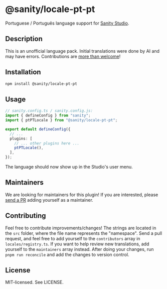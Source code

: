 # @sanity/locale-pt-pt

Portuguese / Português language support for [Sanity Studio](https://www.sanity.io/).

## Description

This is an unofficial language pack. Initial translations were done by AI and may have errors. Contributions are [more than welcome](#contributing)!

## Installation

```sh
npm install @sanity/locale-pt-pt
```

## Usage

```ts
// sanity.config.ts / sanity.config.js:
import { defineConfig } from "sanity";
import { ptPTLocale } from "@sanity/locale-pt-pt";

export default defineConfig({
  // ...
  plugins: [
    // ... other plugins here ...
    ptPTLocale(),
  ],
});
```

The language should now show up in the Studio's user menu.

## Maintainers

We are looking for maintainers for this plugin!
If you are interested, please [send a PR](/CONTRIBUTING.md#maintaining-a-locale) adding yourself as a maintainer.

## Contributing

Feel free to contribute improvements/changes! The strings are located in the `src` folder, where the file name represents the "namespace". Send a pull request, and feel free to add yourself to the `contributors` array in `locales/registry.ts`. If you want to help review new translations, add yourself to the `maintainers` array instead. After doing your changes, run `pnpm run reconcile` and add the changes to version control.

## License

MIT-licensed. See LICENSE.
